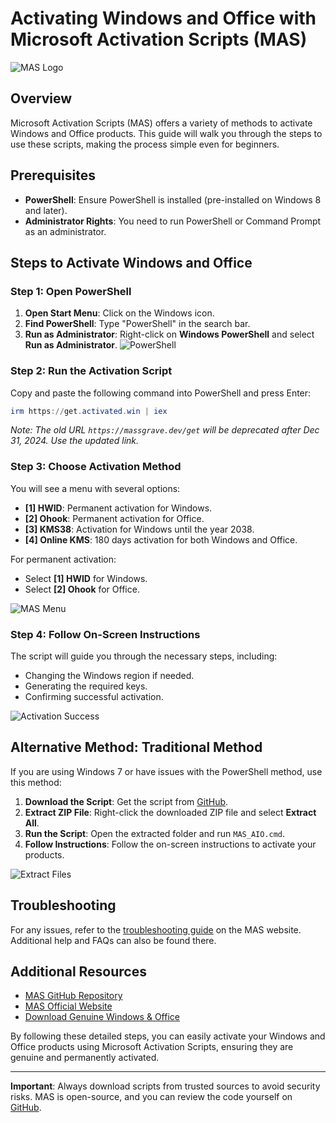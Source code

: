 # Activating Windows and Office with Microsoft Activation Scripts (MAS)

![MAS Logo]([https://raw.githubusercontent.com/massgravel/Microsoft-Activation-Scripts/master/media/logo.png](https://massgrave.dev/img/logo_small.png))

## Overview
Microsoft Activation Scripts (MAS) offers a variety of methods to activate Windows and Office products. This guide will walk you through the steps to use these scripts, making the process simple even for beginners.

## Prerequisites
- **PowerShell**: Ensure PowerShell is installed (pre-installed on Windows 8 and later).
- **Administrator Rights**: You need to run PowerShell or Command Prompt as an administrator.

## Steps to Activate Windows and Office

### Step 1: Open PowerShell
1. **Open Start Menu**: Click on the Windows icon.
2. **Find PowerShell**: Type "PowerShell" in the search bar.
3. **Run as Administrator**: Right-click on **Windows PowerShell** and select **Run as Administrator**.
![PowerShell](https://www.techadvisor.com/wp-content/uploads/2022/11/powershell-search.jpg)

### Step 2: Run the Activation Script
Copy and paste the following command into PowerShell and press Enter:

```powershell
irm https://get.activated.win | iex
```

*Note: The old URL `https://massgrave.dev/get` will be deprecated after Dec 31, 2024. Use the updated link.*

### Step 3: Choose Activation Method
You will see a menu with several options:
- **[1] HWID**: Permanent activation for Windows.
- **[2] Ohook**: Permanent activation for Office.
- **[3] KMS38**: Activation for Windows until the year 2038.
- **[4] Online KMS**: 180 days activation for both Windows and Office.

For permanent activation:
- Select **[1] HWID** for Windows.
- Select **[2] Ohook** for Office.

![MAS Menu](https://raw.githubusercontent.com/massgravel/Microsoft-Activation-Scripts/master/media/menu.png)

### Step 4: Follow On-Screen Instructions
The script will guide you through the necessary steps, including:
- Changing the Windows region if needed.
- Generating the required keys.
- Confirming successful activation.

![Activation Success](https://raw.githubusercontent.com/massgravel/Microsoft-Activation-Scripts/master/media/activation-success.png)

## Alternative Method: Traditional Method
If you are using Windows 7 or have issues with the PowerShell method, use this method:
1. **Download the Script**: Get the script from [GitHub](https://github.com/massgravel/Microsoft-Activation-Scripts).
2. **Extract ZIP File**: Right-click the downloaded ZIP file and select **Extract All**.
3. **Run the Script**: Open the extracted folder and run `MAS_AIO.cmd`.
4. **Follow Instructions**: Follow the on-screen instructions to activate your products.

![Extract Files](https://www.winhelponline.com/blog/wp-content/uploads/2020/03/extract-all-option-file-explorer.jpg)

## Troubleshooting
For any issues, refer to the [troubleshooting guide](https://massgrave.dev/troubleshoot) on the MAS website. Additional help and FAQs can also be found there.

## Additional Resources
- [MAS GitHub Repository](https://github.com/massgravel/Microsoft-Activation-Scripts)
- [MAS Official Website](https://massgrave.dev/)
- [Download Genuine Windows & Office](https://massgrave.dev/genuine-installation-media)

By following these detailed steps, you can easily activate your Windows and Office products using Microsoft Activation Scripts, ensuring they are genuine and permanently activated.

---

**Important**: Always download scripts from trusted sources to avoid security risks. MAS is open-source, and you can review the code yourself on [GitHub](https://github.com/massgravel/Microsoft-Activation-Scripts).
